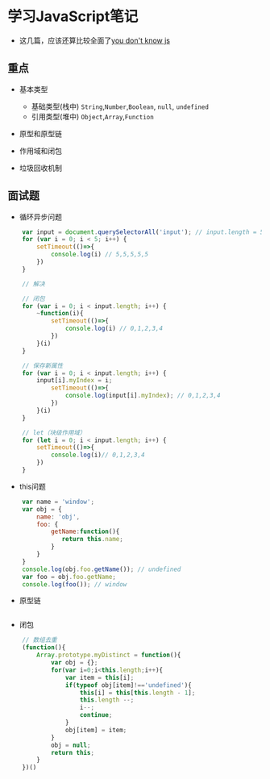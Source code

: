 # 学习JavaScript笔记

* 这几篇，应该还算比较全面了[you don't know js](https://github.com/GuangDongNO1/you-dont-know-js)

## 重点

* 基本类型
    - 基础类型(栈中)
    `String`,`Number`,`Boolean`, `null`, `undefined`
    - 引用类型(堆中)
    `Object`,`Array`,`Function`

* 原型和原型链

* 作用域和闭包

* 垃圾回收机制

## 面试题

- 循环异步问题
```js
    var input = document.querySelectorAll('input'); // input.length = 5
    for (var i = 0; i < 5; i++) {
        setTimeout(()=>{
            console.log(i) // 5,5,5,5,5
        })
    }

    // 解决

    // 闭包 
    for (var i = 0; i < input.length; i++) {
        ~function(i){
            setTimeout(()=>{
                console.log(i) // 0,1,2,3,4
            })
        }(i)
    }

    // 保存新属性
    for (var i = 0; i < input.length; i++) {
        input[i].myIndex = i;
            setTimeout(()=>{
                console.log(input[i].myIndex); // 0,1,2,3,4
            })
        }(i)
    }

    // let（块级作用域）
    for (let i = 0; i < input.length; i++) {
        setTimeout(()=>{
            console.log(i)// 0,1,2,3,4
        })
    }
```

- this问题

```javascript
    var name = 'window';
    var obj = {
        name: 'obj',
        foo: {
            getName:function(){
               return this.name;
            }
        }
    }
    console.log(obj.foo.getName()); // undefined
    var foo = obj.foo.getName;
    console.log(foo()); // window
```

- 原型链

```js

```

- 闭包

```js
    // 数组去重
    (function(){
        Array.prototype.myDistinct = function(){
            var obj = {};
            for(var i=0;i<this.length;i++){
                var item = this[i];
                if(typeof obj[item]!=='undefined'){
                    this[i] = this[this.length - 1];
                    this.length --;
                    i--;
                    continue;
                }
                obj[item] = item;
            }
            obj = null;
            return this;
        }
    })()
```